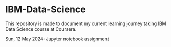 # IBM-Data-Science

This repository is made to document my current learning journey taking IBM Data Science course at Coursera.

Sun, 12 May 2024: Jupyter notebook assignment